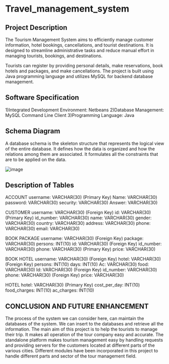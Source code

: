 # Travel_management_system
## Project Description
The Tourism Management System aims to efficiently manage customer information, hotel bookings, cancellations, and tourist destinations. It is designed to streamline administrative tasks and reduce manual effort in managing tourists, bookings, and destinations.

Tourists can register by providing personal details, make reservations, book hotels and packages, and make cancellations. The project is built using Java programming language and utilizes MySQL for backend database management.

## Software Specification
1)Integrated Development Environment: Netbeans
2)Database Management: MySQL Command Line Client
3)Programming Language: Java

## Schema Diagram
A database schema is the skeleton structure that represents the logical view of the entire database. It defines how the data is organized and how the relations among them are associated. It formulates all the constraints that are to be applied on the data.

![image](https://github.com/kusum0001/travel_management_system/assets/69834578/c83f9fc6-775a-4943-b4a1-ad34476268c1)

## Description of Tables

ACCOUNT
username: VARCHAR(30) (Primary Key)
Name: VARCHAR(30)
password: VARCHAR(30)
security: VARCHAR(30)
Answer: VARCHAR(30)

CUSTOMER
username: VARCHAR(30) (Foreign Key)
id: VARCHAR(30) (Primary Key)
id_number: VARCHAR(30)
name: VARCHAR(30)
gender: VARCHAR(30)
country: VARCHAR(30)
address: VARCHAR(30)
phone: VARCHAR(30)
email: VARCHAR(30)

BOOK PACKAGE
username: VARCHAR(30) (Foreign Key)
package: VARCHAR(30)
persons: INT(10)
id: VARCHAR(30) (Foreign Key)
id_number: VARCHAR(30)
phone: VARCHAR(30) (Primary Key)
price: VARCHAR(30)

BOOK HOTEL
username: VARCHAR(30) (Foreign Key)
hotel: VARCHAR(30) (Foreign Key)
persons: INT(10)
days: INT(10)
Ac: VARCHAR(30)
food: VARCHAR(30)
Id: VARCHAR(30) (Foreign Key)
id_number: VARCHAR(30)
phone: VARCHAR(30) (Foreign Key)
price: VARCHAR(30)

HOTEL
hotel: VARCHAR(30) (Primary Key)
cost_per_day: INT(10)
food_charges: INT(10)
ac_charges: INT(10)

## CONCLUSION AND FUTURE ENHANCEMENT 
The process of the system we can consider here, can maintain the databases of the system. We can insert to the databases and retrieve all the information. 
The main aim of this project is to help the tourists to manage their trip. It makes all operation of the tour company easy and accurate. The standalone platform makes tourism management easy by handling requests and providing servers for the customers located at different parts of the various cities. Different modules have been incorporated in this project to handle different parts and sector of the tour management field.

